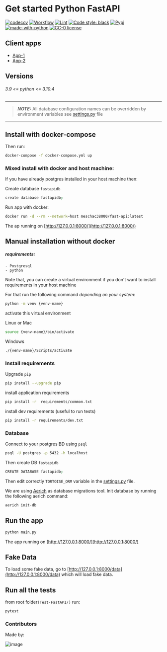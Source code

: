 # Get started Python FastAPI

[![codecov](https://codecov.io/gh/meschac38700/Test-FastAPI/branch/master/graph/badge.svg?token=iffvr8Fmg5)](https://codecov.io/gh/meschac38700/Test-FastAPI)
[![Workflow](https://github.com/meschac38700/Test-FastAPI/actions/workflows/workflow.yml/badge.svg?branch=master)](https://github.com/meschac38700/Test-FastAPI/actions/workflows/workflow.yml)
[![Lint](https://github.com/meschac38700/Test-FastAPI/actions/workflows/auto-format.yaml/badge.svg)](https://github.com/meschac38700/Test-FastAPI/actions/workflows/auto-format.yaml)
[![Code style: black](https://img.shields.io/badge/code%20style-black-000000.svg)](https://github.com/psf/black)
[![Pypi](https://img.shields.io/pypi/v/pip.svg)](https://pypi.org/project/pip/)
[![made-with-python](https://img.shields.io/badge/Made%20with-Python-1f425f.svg)](https://www.python.org/)
[![CC-0 license](https://img.shields.io/badge/License-CC--0-blue.svg)](https://github.com/meschac38700/Test-FastAPI/blob/master/LICENSE)

## Client apps

- [App-1](https://github.com/meschac38700/fastAPI-client-side)
- [App-2](https://github.com/meschac38700/comment-design)

## Versions

###### 3.9 <= python <= 3.10.4

---
> **_NOTE:_** 
> All database configuration names can be overridden by environment variables see [settings.py](https://github.com/meschac38700/Test-FastAPI/blob/master/app/api/api_v1/settings.py#L5) file
---

## Install with docker-compose

Then run:

```bash
docker-compose -f docker-compose.yml up
```

### Mixed install with docker and host machine:

If you have already postgres installed in your host machine then:

Create database `fastapidb`
```bash 
create database fastapidb; 
```
Run app with docker:
```bash
docker run -d --rm --network=host meschac38000/fast-api:latest
```

The ap running on [http://127.0.0.1:8000/](http://127.0.0.1:8000/)

## Manual installation without docker

##### requirements:
    - Postgresql
    - python

Note that, you can create a virtual environment
if you don't want to install requirements in your host machine

For that run the following command *depending on your system*:

```bash
python -m venv {venv-name}
```

activate this virtual environment

Linux or Mac

```bash
source {venv-name}/bin/activate
```

Windows

```bash
./{venv-name}/Scripts/activate
```

### Install requirements

Upgrade `pip`

```bash
pip install --upgrade pip
```

install application requirements

```bash
pip install -r  requirements/common.txt
```

install dev requirements (useful to run tests)

```bash
pip install -r requirements/dev.txt
```

### Database

Connect to your postgres BD using `psql`

```bash
psql -U postgres -p 5432 -h localhost
```

Then create DB `fastapidb`

```bash
CREATE DATABASE fastapidb;
```

Then edit correctly `TORTOISE_ORM` variable in the [settings.py](https://github.com/meschac38700/Test-FastAPI/blob/master/app/api/api_v1/settings.py#L5) file.

We are using [Aerich](https://github.com/tortoise/aerich) as database migrations tool.
Init database by running the following aerich command:

```bash
aerich init-db
```

## Run the app

```bash
python main.py
```

The app running on [http://127.0.0.1:8000/](http://127.0.0.1:8000/)

## Fake Data

To load some fake data, go to [http://127.0.0.1:8000/data](http://127.0.0.1:8000/data)
which will load fake data.

## Run all the tests

from root folder`(Test-FastAPI/)` run:

```bash
pytest
```

### Contributors

Made by:

![image](https://contrib.rocks/image?repo=meschac38700/Test-FastAPI)
